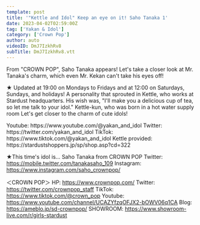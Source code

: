 ```yaml
---
template: post
title: '"Kettle and Idol" Keep an eye on it! Saho Tanaka 1'
date: 2023-04-02T02:59:00Z
tag: ['Yakan & Idol']
category: ['Crown Pop']
author: auto 
videoID: DmJ7IzkhRv8
subTitle: DmJ7IzkhRv8.vtt
---
```

From "CROWN POP", Saho Tanaka appears!
Let's take a closer look at Mr. Tanaka's charm, which even Mr. Kekan can't take his eyes off!

★ Updated at 19:00 on Mondays to Fridays and at 12:00 on Saturdays, Sundays, and holidays!
A personality that sprouted in Kettle, who works at Stardust headquarters.
His wish was, "I'll make you a delicious cup of tea, so let me talk to your idol."
Kettle-kun, who was born in a hot water supply room
Let's get closer to the charm of cute idols!

<Kettle and Idol>
Youtube: https://www.youtube.com/@yakan_and_idol
Twitter: https://twitter.com/yakan_and_idol
TikTok: https://www.tiktok.com/@yakan_and_idol
Kettle provided: https://stardustshoppers.jp/sp/shop.asp?cd=322

★This time's idol is... Saho Tanaka from CROWN POP
<Saho Tanaka>
Twitter: https://mobile.twitter.com/tanakasaho_109
Instagram: https://www.instagram.com/saho_crownpop/

＜CROWN POP＞
HP: https://www.crownpop.com/
Twitter: https://twitter.com/crownpop_staff
TikTok: https://www.tiktok.com/@crown_pop
Youtube: https://www.youtube.com/channel/UCAZYfzqOFJX2-bOWV06q1CA
Blog: https://ameblo.jp/sd-crownpop/
SHOWROOM: https://www.showroom-live.com/r/girls-stardust